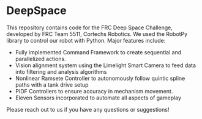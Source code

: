 # DeepSpace

This repository contains code for the FRC Deep Space Challenge, developed by FRC Team 5511, Cortechs Robotics. We used the RobotPy library to control our robot with Python. Major features include:
* Fully implemented Command Framework to create sequential and parallelized actions.
* Vision alignment system using the Limelight Smart Camera to feed data into filtering and analysis algorithms
* Nonlinear Ramsete Controller to autonomously follow quintic spline paths with a tank drive setup
* PIDF Controllers to ensure accuracy in mechanism movement.
* Eleven Sensors incorporated to automate all aspects of gameplay

Please reach out to us if you have any questions or suggestions!
